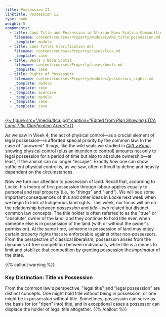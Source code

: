 ```yaml
---
title: Possession II
linktitle: Possession II
type: book
weight: 5
components:
  - title: Land Title and Possession in African Nova Scotian Communities
    filename: content/courses/Property/modules/ANS_title_possession.md
    _template: module
  - title: Land Titles Clarification Act
    filename: content/courses/Property/cases/ltca.md
    _template: case
  - title: Beals v Nova Scotia
    filename: content/courses/Property/cases/beals.md
    _template: case
  - title: Rights of Possessors
    filename: content/courses/Property/modules/possessors_rights.md
    _template: module
  - _template: case
  - _template: exercise
  - _template: module
  - _template: case
  - _template: case
---
```



[{{< figure src="/media/ltca.jpg" caption="Edited from *Plan Showing LTCA Land Title Clarification Areas*">}}](https://novascotia.ca/natr/titles-clarification/pdf/NovaScotiaLTCA.pdf)

As we saw in Week 4, the act of physical control—as a crucial element of legal possession—is afforded special priority by the common law. In the case of "unowned" things, like the wild seals we studied in *[Clift v Kane,](../week4/#clift-v-kane-1870-5-nfld-lr-nfld-en-banc)* showing physical control (plus an intention to control) amounts not only to legal possession for a period of time but also to absolute ownership—at least, if the animal can no longer "escape". Exactly *how* one can show sufficient physical control is, as we saw, often difficult to define and heavily dependent on the circumstances. 

Now we turn our attention to possession of land. Recall that, according to Locke, his theory of first possession through labour applies equally to personal and real property (i.e., to "things" and "land"). We will see some important consequences of this and other ideas in Locke next week when we begin to look at Indigenous land rights. This week, our focus will be on the relationship between *possession* and *title*—two related but distinct common law concepts. The title holder is often referred to as the "true" or "absolute" owner of the land, and they continue to hold title even when someone else is in possession of the land (with or without the owner's permission). At the same time, someone in possession of land may enjoy certain property rights that are enforceable against other non-possessors. From the perspective of classical liberalism, possession arises from the dynamics of free competition between individuals, while title is a means to limit and stabilize that competition by granting possession the *imprimatur* of the state. 

{{% callout warning %}} 

### Key Distinction: Title vs Possession

From the common law's perspective, "legal title" and "legal possession" are distinct concepts. One might hold title without being in possession, or one might be in possession without title. Sometimes, possession can serve as the basis for (or "ripen" into) title, and in exceptional cases a possessor can displace the holder of legal title altogether.
{{% /callout %}}
